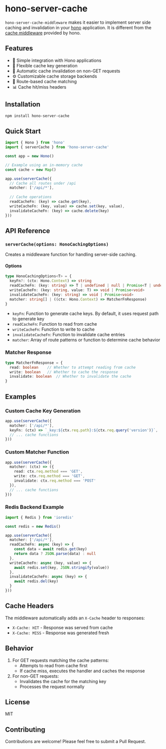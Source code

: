 # hono-server-cache

`hono-server-cache-middleware` makes it easier to implement server side caching and invalidation in your [hono](https://hono.dev/) application. It is different from the [cache middleware](https://hono.dev/docs/middleware/builtin/cache) provided by hono.

## Features

- 🚀 Simple integration with Hono applications
- 🎯 Flexible cache key generation
- 🔄 Automatic cache invalidation on non-GET requests
- ⚙️ Customizable cache storage backends
- 🎨 Route-based cache matching
- 📊 Cache hit/miss headers

## Installation

```bash
npm install hono-server-cache
```

## Quick Start

```typescript
import { Hono } from 'hono'
import { serverCache } from 'hono-server-cache'

const app = new Hono()

// Example using an in-memory cache
const cache = new Map()

app.use(serverCache({
  // Cache all routes under /api
  matcher: ['/api/*'],
  
  // Cache operations
  readCacheFn: (key) => cache.get(key),
  writeCacheFn: (key, value) => cache.set(key, value),
  invalidateCacheFn: (key) => cache.delete(key)
}))
```

## API Reference

### `serverCache(options: HonoCachingOptions)`

Creates a middleware function for handling server-side caching.

#### Options

```typescript
type HonoCachingOptions<T> = {
  keyFn?: (ctx: Hono.Context) => string
  readCacheFn: (key: string) => T | undefined | null | Promise<T | undefined | null>
  writeCacheFn: (key: string, value: T) => void | Promise<void>
  invalidateCacheFn: (key: string) => void | Promise<void>
  matcher: string[] | ((ctx: Hono.Context) => MatcherFnResponse)
}
```

- `keyFn`: Function to generate cache keys. By default, it uses request path to generate key
- `readCacheFn`: Function to read from cache
- `writeCacheFn`: Function to write to cache
- `invalidateCacheFn`: Function to invalidate cache entries
- `matcher`: Array of route patterns or function to determine cache behavior

### Matcher Response

```typescript
type MatcherFnResponse = {
  read: boolean    // Whether to attempt reading from cache
  write: boolean   // Whether to cache the response
  invalidate: boolean  // Whether to invalidate the cache
}
```

## Examples

### Custom Cache Key Generation

```typescript
app.use(serverCache({
  matcher: ['/api/*'],
  keyFn: (ctx) => `_key:${ctx.req.path}:${ctx.req.query('version')}`,
  // ... cache functions
}))
```

### Custom Matcher Function

```typescript
app.use(serverCache({
  matcher: (ctx) => ({
    read: ctx.req.method === 'GET',
    write: ctx.req.method === 'GET',
    invalidate: ctx.req.method === 'POST'
  }),
  // ... cache functions
}))
```

### Redis Backend Example

```typescript
import { Redis } from 'ioredis'

const redis = new Redis()

app.use(serverCache({
  matcher: ['/api/*'],
  readCacheFn: async (key) => {
    const data = await redis.get(key)
    return data ? JSON.parse(data) : null
  },
  writeCacheFn: async (key, value) => {
    await redis.set(key, JSON.stringify(value))
  },
  invalidateCacheFn: async (key) => {
    await redis.del(key)
  }
}))
```

## Cache Headers

The middleware automatically adds an `X-Cache` header to responses:
- `X-Cache: HIT` - Response was served from cache
- `X-Cache: MISS` - Response was generated fresh

## Behavior

1. For GET requests matching the cache patterns:
   - Attempts to read from cache first
   - If cache miss, executes the handler and caches the response
2. For non-GET requests:
   - Invalidates the cache for the matching key
   - Processes the request normally

## License

MIT

## Contributing
Contributions are welcome! Please feel free to submit a Pull Request.
